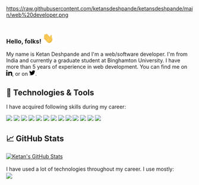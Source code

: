 https://raw.githubusercontent.com/ketansdeshpande/ketansdeshpande/main/web%20developer.png
<br /><br />

### Hello, folks! <img src="https://raw.githubusercontent.com/ketansdeshpande/ketansdeshpande/main/wave.gif" width="30px">

My name is Ketan Deshpande and I'm a web/software developer. I'm from India and currently a graduate student at Binghamton University. I have more than 5 years of experience in web development. You can find me on [![LinkedIn][1.1]][1], or on [![Twitter][1.2]][2].


<!-- Icons -->

[1.1]: https://raw.githubusercontent.com/ketansdeshpande/ketansdeshpande/main/iconmonstr-linkedin-1-16.png (LinkedIn)
[1.2]: https://raw.githubusercontent.com/ketansdeshpande/ketansdeshpande/main/iconmonstr-twitter-1-16.png (twitter)

<!-- Links to your social media accounts -->

[1]: https://www.linkedin.com/in/ketan-d
[2]: https://twitter.com/de_ketan

## 🔧 Technologies & Tools

I have acquired following skills during my career:  

![](https://img.shields.io/badge/Web-HTML-informational?style=flat&logo=html5&logoColor=E34F26&color=2bbc8a)
![](https://img.shields.io/badge/Web-CSS-informational?style=flat&logo=css3&logoColor=1572B6&color=2bbc8a)
![](https://img.shields.io/badge/Code-JavaScript-informational?style=flat&logo=javascript&logoColor=F7DF1E&color=2bbc8a)
![](https://img.shields.io/badge/Code-jQuery-informational?style=flat&logo=jquery&logoColor=0769AD&color=2bbc8a)
![](https://img.shields.io/badge/Code-React-informational?style=flat&logo=react&logoColor=61DAFB&color=2bbc8a)
![](https://img.shields.io/badge/Code-AngularJS-informational?style=flat&logo=angularjs&logoColor=DD0031&color=2bbc8a)
![](https://img.shields.io/badge/Code-PHP-informational?style=flat&logo=php&logoColor=777BB4&color=2bbc8a)
![](https://img.shields.io/badge/Code-Java-informational?style=flat&logo=java&logoColor=007396&color=2bbc8a)
![](https://img.shields.io/badge/Code-Python-informational?style=flat&logo=python&logoColor=3776AB&color=2bbc8a)
![](https://img.shields.io/badge/Tools-Git-informational?style=flat&logo=git&logoColor=F05032&color=2bbc8a)
![](https://img.shields.io/badge/Tools-npm-informational?style=flat&logo=npm&logoColor=CB3837&color=2bbc8a)
![](https://img.shields.io/badge/Tools-Docker-informational?style=flat&logo=docker&logoColor=2496ED&color=2bbc8a)
![](https://img.shields.io/badge/Tools-Kubernetes-informational?style=flat&logo=kubernetes&logoColor=326CE5&color=2bbc8a)

## &#x1f4c8; GitHub Stats
<a href="https://github.com/KetanSDeshpande/KetanSDeshpande">
  <img align="center" src="https://github-readme-stats.vercel.app/api?username=KetanSDeshpande&show_icons=true&line_height=27&count_private=true&title_color=ffffff&text_color=c9cacc&icon_color=2bbc8a&bg_color=1d1f21" alt="Ketan's GitHub Stats" />
</a>
<br /><br />
I have used a lot of technologies throughout my career. I use mostly:<br />
<a href="https://github.com/KetanSDeshpande/KetanSDeshpande">
  <img align="center" src="https://github-readme-stats.vercel.app/api/top-langs/?username=KetanSDeshpande&hide=php&title_color=ffffff&text_color=c9cacc&icon_color=2bbc8a&bg_color=1d1f21" />
</a>


<!--
Sources:
https://iconmonstr.com/
https://shields.io/
https://simpleicons.org/
https://img.shields.io/badge/<heading for the badge - string>-<technology name - string>-informational?style=flat&logo=<logo name from simpleicons.org>&logoColor=white&color=2bbc8a
https://github.com/anuraghazra/github-readme-stats
https://github.com/MartinHeinz/MartinHeinz
-->
